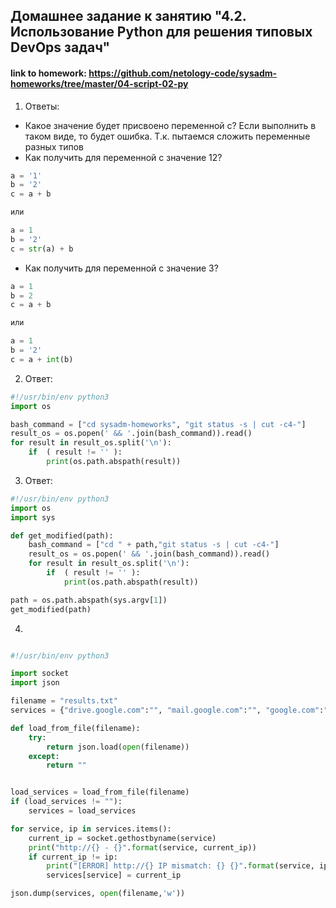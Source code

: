 ## Домашнее задание к занятию "4.2. Использование Python для решения типовых DevOps задач"
#### link to homework: https://github.com/netology-code/sysadm-homeworks/tree/master/04-script-02-py

1. Ответы:
* Какое значение будет присвоено переменной c?
Если выполнить в таком виде, то будет ошибка. Т.к. пытаемся сложить переменные разных типов
* Как получить для переменной c значение 12?
```python
a = '1'
b = '2'
c = a + b

или

a = 1
b = '2'
c = str(a) + b
```
* Как получить для переменной c значение 3?
```python
a = 1
b = 2
c = a + b

или

a = 1
b = '2'
c = a + int(b)
```

2. Ответ:
```python
#!/usr/bin/env python3
import os

bash_command = ["cd sysadm-homeworks", "git status -s | cut -c4-"]
result_os = os.popen(' && '.join(bash_command)).read()
for result in result_os.split('\n'):
    if  ( result != '' ):
        print(os.path.abspath(result))
```

3. Ответ:
```python
#!/usr/bin/env python3
import os
import sys

def get_modified(path):
    bash_command = ["cd " + path,"git status -s | cut -c4-"]
    result_os = os.popen(' && '.join(bash_command)).read()
    for result in result_os.split('\n'):
        if  ( result != '' ):
            print(os.path.abspath(result))

path = os.path.abspath(sys.argv[1])
get_modified(path)
```
4. 
```python

#!/usr/bin/env python3

import socket
import json

filename = "results.txt"
services = {"drive.google.com":"", "mail.google.com":"", "google.com":""}

def load_from_file(filename):
    try:
        return json.load(open(filename))
    except:
        return ""


load_services = load_from_file(filename)
if (load_services != ""):
    services = load_services

for service, ip in services.items():
    current_ip = socket.gethostbyname(service)
    print("http://{} - {}".format(service, current_ip))
    if current_ip != ip:
        print("[ERROR] http://{} IP mismatch: {} {}".format(service, ip, current_ip))
        services[service] = current_ip

json.dump(services, open(filename,'w'))

```